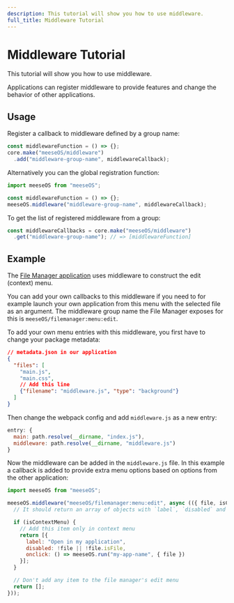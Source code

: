 ```yaml
---
description: This tutorial will show you how to use middleware.
full_title: Middleware Tutorial
---
```


# Middleware Tutorial

This tutorial will show you how to use middleware.

Applications can register middleware to provide features and change the behavior of other applications.

## Usage

Register a callback to middleware defined by a group name:

```javascript
const middlewareFunction = () => {};
core.make("meeseOS/middleware")
  .add("middleware-group-name", middlewareCallback);
```

Alternatively you can the global registration function:

```javascript
import meeseOS from "meeseOS";

const middlewareFunction = () => {};
meeseOS.middleware("middleware-group-name", middlewareCallback);
```

To get the list of registered middleware from a group:

```javascript
const middlewareCallbacks = core.make("meeseOS/middleware")
  .get("middleware-group-name"); // => [middlewareFunction]
```

## Example

The [File Manager application](https://github.com/meeseOS/meeseOS/tree/master/apps/filemanager) uses middleware to construct the edit (context) menu.

You can add your own callbacks to this middleware if you need to for example launch your own application from this menu with the selected file as an argument. The middleware group name the File Manager exposes for this is `meeseOS/filemanager:menu:edit`.

To add your own menu entries with this middleware, you first have to change your package metadata:

```json
// metadata.json in our application
{
  "files": [
    "main.js",
    "main.css",
    // Add this line
    {"filename": "middleware.js", "type": "background"}
  ]
}
```

Then change the webpack config and add `middleware.js` as a new entry:

```javascript
entry: {
  main: path.resolve(__dirname, "index.js"),
  middleware: path.resolve(__dirname, "middleware.js")
}
```

Now the middleware can be added in the `middleware.js` file. In this example a callback is added to provide extra menu options based on options from the other application:

```javascript
import meeseOS from "meeseOS";

meeseOS.middleware("meeseOS/filemanager:menu:edit", async (({ file, isContextMenu }) => {
  // It should return an array of objects with `label`, `disabled` and `onclick`

  if (isContextMenu) {
    // Add this item only in context menu
    return [{
      label: "Open in my application",
      disabled: !file || !file.isFile,
      onclick: () => meeseOS.run("my-app-name", { file })
    }];
  }

  // Don't add any item to the file manager's edit menu
  return [];
}));
```
